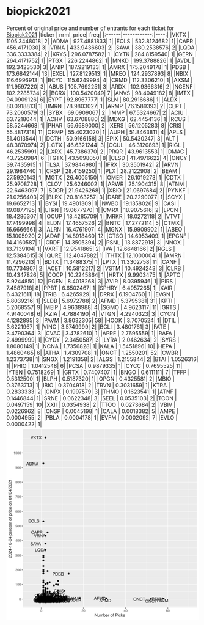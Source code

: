 # biopick2021
Percent of original price and number of entrants for each ticket for [Biopick2021](https://twitter.com/hashtag/Biopick2021)
|ticker |   nrml_price| freq|
|:------|------------:|----:|
|VKTX   | 1105.3448018|    2|
|ADMA   |  927.4881833|    1|
|EOLS   |  532.8124682|    1|
|CAPR   |  456.4171030|    3|
|VRNA   |  433.9436603|    2|
|SAVA   |  380.2538576|    2|
|LQDA   |  336.3333384|    2|
|KRYS   |  296.0787582|    1|
|CYTK   |  284.8159540|    1|
|GERN   |  264.4171752|    1|
|PTGX   |  226.2244862|    1|
|MNKD   |  199.3788826|    1|
|AVDL   |  192.3423530|    3|
|ANIP   |  187.9219133|    1|
|AMRX   |  175.2049178|    1|
|PDSB   |  173.6842144|   13|
|EXEL   |  127.8129513|    1|
|MREO   |  124.2937893|    8|
|NBIX   |  116.6996913|    1|
|BCYC   |  115.6249994|    4|
|CRMD   |  112.3306210|    1|
|AXSM   |  111.9597220|    3|
|ABUS   |  105.7692251|    3|
|ARDX   |  102.9366316|    2|
|NGENF  |  102.2285734|    2|
|BCRX   |  100.5420049|    7|
|ANVS   |   98.4049182|    8|
|IMTX   |   94.0909126|    6|
|EYPT   |   92.8967777|    1|
|SLN    |   80.2916686|    1|
|ALDX   |   80.0918813|    1|
|BMRN   |   78.9803027|    1|
|ARMP   |   76.1589393|    2|
|CLPT   |   73.2060579|    3|
|SYBX   |   69.0909067|    2|
|IMMP   |   67.5324667|    2|
|ACIU   |   63.7218044|    1|
|ACHV   |   63.6708880|    2|
|MDXG   |   62.4454136|    1|
|RCUS   |   58.5244668|    1|
|PHAR   |   56.6689000|    2|
|XERS   |   56.1205283|    8|
|CRIS   |   55.4817318|   11|
|ORMP   |   55.4023020|    1|
|AUPH   |   51.8463811|    4|
|APLS   |   51.4013544|    1|
|DCTH   |   50.9166158|    3|
|EPIX   |   50.5430247|    3|
|ALT    |   48.3870974|    2|
|LCTX   |   46.6321244|    3|
|OCUL   |   46.3120893|    1|
|RIGL   |   46.2535991|    2|
|LXRX   |   45.7386370|    2|
|PRQR   |   43.9613553|    1|
|DMAC   |   43.7250984|    6|
|TGTX   |   43.5098050|    8|
|CLSD   |   41.4976622|    4|
|ONCY   |   39.7435915|    1|
|TLSA   |   37.9844980|    1|
|IFRX   |   30.3501942|    2|
|ARVN   |   29.1984740|    1|
|CRSP   |   28.4159250|    1|
|PLX    |   28.2122908|    2|
|BEAM   |   27.5920143|    1|
|MGTX   |   26.4005150|    1|
|OMER   |   26.1019273|    1|
|CDTX   |   25.9708728|    1|
|CLOV   |   25.6246002|    1|
|ARWR   |   25.1904315|    8|
|ATNM   |   22.6463097|    7|
|SDGR   |   21.9426268|    1|
|XBIO   |   21.0697684|    2|
|PYNKF  |   21.0256403|    2|
|BLRX   |   20.8163257|    3|
|DARE   |   20.2290077|    1|
|SCYX   |   19.6652713|    1|
|BYSI   |   19.4901309|    1|
|NWBO   |   19.1358026|    9|
|CASI   |   19.0877195|    1|
|LTRN   |   19.0677970|    1|
|CMRX   |   18.9075616|    2|
|LPCN   |   18.4286307|    1|
|OCUP   |   18.4285709|    1|
|MRKR   |   18.0272118|    2|
|VTVT   |   17.7499998|    4|
|ELDN   |   17.4657526|    2|
|BNTC   |   17.2772114|    5|
|CTMX   |   16.6666661|    3|
|ALRN   |   16.4761907|    4|
|MGNX   |   15.9909902|    1|
|ABEO   |   15.1005920|    2|
|ADAP   |   14.8918460|   12|
|CTSO   |   14.6953409|    1|
|EPGNF  |   14.4160587|    1|
|CRDF   |   14.3505394|    2|
|PSNL   |   13.8872918|    3|
|NNOX   |   13.7139104|    1|
|VXRT   |   12.9541865|    2|
|IVA    |   12.6648166|    2|
|RGLS   |   12.5384615|    3|
|QURE   |   12.4047882|    1|
|THTX   |   12.1000004|    1|
|AMRN   |   11.7296213|    1|
|BDTX   |   11.3488375|    1|
|LPTX   |   11.3302758|   11|
|CANF   |   10.7734807|    2|
|ACET   |   10.5812217|    2|
|VSTM   |   10.4924243|    3|
|CLRB   |   10.4347826|    5|
|COCP   |   10.2245864|    1|
|HRTX   |    9.9903475|    1|
|APTO   |    8.9244850|   12|
|PGEN   |    8.4018268|    3|
|AVIR   |    8.0395946|    1|
|PIRS   |    7.4587918|    8|
|PPBT   |    6.6502467|    1|
|SPHRY  |    6.4957265|    1|
|XAIR   |    6.4321611|   18|
|TRIB   |    6.4265929|    1|
|DRRX   |    6.1904760|    1|
|EVGN   |    5.8039216|    1|
|SLDB   |    5.6972788|    2|
|AFMD   |    5.3795381|   31|
|KPTI   |    5.2068557|    9|
|MEIP   |    4.9638988|    4|
|SGMO   |    4.9623117|   11|
|GRTS   |    4.9140048|    6|
|KZIA   |    4.7884190|    4|
|VTGN   |    4.2940323|    3|
|CYCN   |    4.1282895|    3|
|PAVM   |    3.8032305|   58|
|HOOK   |    3.7070524|    1|
|DTIL   |    3.6221967|    1|
|VINC   |    3.5749999|    2|
|BCLI   |    3.4801761|    3|
|FATE   |    3.4790364|    3|
|CVAC   |    3.4782610|    1|
|APRE   |    2.7695559|    1|
|RAFA   |    2.4999999|    1|
|CYDY   |    2.3450587|    3|
|LYRA   |    2.0462634|    2|
|SYRS   |    1.8080149|    1|
|NCNA   |    1.7356828|    1|
|KALA   |    1.5451896|   10|
|HEPA   |    1.4860465|    6|
|ATHA   |    1.4309708|    1|
|ONCT   |    1.2550201|   52|
|CWBR   |    1.2373738|    1|
|SNGX   |    1.2191358|    2|
|ALGS   |    1.2155844|    2|
|BTAI   |    1.0526316|    1|
|PHIO   |    1.0412548|    6|
|PCSA   |    0.9879335|    1|
|CYCC   |    0.7695525|   11|
|YTEN   |    0.7518269|    1|
|GRTX   |    0.7407407|    1|
|BNGO   |    0.6111111|    7|
|TFFP   |    0.5312500|    1|
|BLPH   |    0.5187320|    1|
|OPGN   |    0.4325581|    2|
|MBIO   |    0.3763713|    1|
|IBIO   |    0.3704918|    2|
|TRVN   |    0.3031659|    1|
|KTRA   |    0.2833333|    2|
|GNPX   |    0.1997579|    3|
|THMO   |    0.1623541|    1|
|ATNF   |    0.1446844|    1|
|SRNE   |    0.0622348|    3|
|SEEL   |    0.0535103|    2|
|TCON   |    0.0497159|   10|
|XXII   |    0.0354938|    2|
|TTOO   |    0.0273684|    2|
|VBIV   |    0.0226962|    8|
|CNSP   |    0.0045198|    1|
|CALA   |    0.0018382|    5|
|AMPE   |    0.0004955|    2|
|PBLA   |    0.0004178|    1|
|EVFM   |    0.0002092|    7|
|EVLO   |    0.0000422|    1|
![retvspicks](biopicks.png?raw=true)
